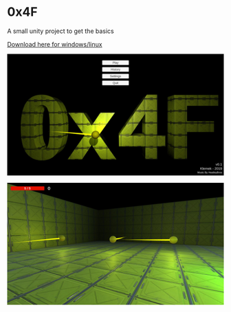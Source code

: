 # 0x4F
A small unity project to get the basics

[Download here for windows/linux](https://github.com/Klemek/0x4F/releases/tag/v0.1)

![screen01](screen01.jpg)

![screen02](screen02.jpg)
